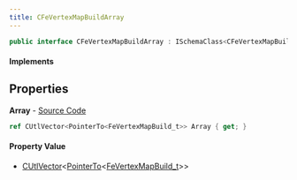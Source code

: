 ```yaml
---
title: CFeVertexMapBuildArray
---
```


```csharp
public interface CFeVertexMapBuildArray : ISchemaClass<CFeVertexMapBuildArray>, ISchemaField, ISchemaClass, INativeHandle
```

#### Implements

## Properties

**Array** - [Source Code](https://github.com/swiftly-solution/swiftlys2/blob/main/managed/src/SwiftlyS2.Generated/Schemas/Interfaces/CFeVertexMapBuildArray.cs#L16)

```csharp
ref CUtlVector<PointerTo<FeVertexMapBuild_t>> Array { get; }
```

#### Property Value

- [CUtlVector](/docs/api/shared/natives/cutlvector-1)<[PointerTo](/docs/api/shared/natives/pointerto-1)<[FeVertexMapBuild_t](/docs/api/shared/schemadefinitions/fevertexmapbuild_t)>>

